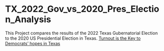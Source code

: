 # TX_2022_Gov_vs_2020_Pres_Election_Analysis
This Project compares the results of the 2022 Texas Gubernatorial Election to the 2020 US Presidential Election in Texas.
[Turnout is the Key to Democrats’ hopes in Texas]([url](https://medium.com/@salikfaisal/turnout-is-the-key-to-democrats-hopes-in-texas-13593f27e385)https://medium.com/@salikfaisal/turnout-is-the-key-to-democrats-hopes-in-texas-13593f27e385)
